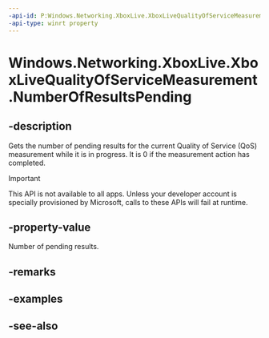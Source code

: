 ```yaml
---
-api-id: P:Windows.Networking.XboxLive.XboxLiveQualityOfServiceMeasurement.NumberOfResultsPending
-api-type: winrt property
---
```


<!-- Property syntax
public uint NumberOfResultsPending { get; }
-->

# Windows.Networking.XboxLive.XboxLiveQualityOfServiceMeasurement.NumberOfResultsPending

## -description

Gets the number of pending results for the current Quality of Service (QoS) measurement while it is in progress. It is 0 if the measurement action has completed.

> [!IMPORTANT]
> This API is not available to all apps. Unless your developer account is specially provisioned by Microsoft, calls to these APIs will fail at runtime.

## -property-value

Number of pending results.

## -remarks

## -examples

## -see-also
